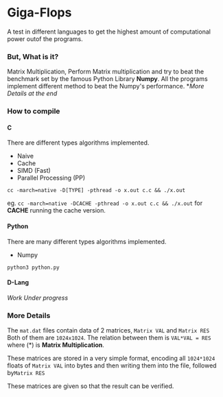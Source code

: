 # Giga-Flops
A test in different languages to get the highest amount of computational power outof the programs.

### But, What is it?
Matrix Multiplication, Perform Matrix multiplication and try to beat the benchmark set by the famous Python Library **Numpy**. 
All the programs implement different method to beat the Numpy's performance.
\**More Details at the end*

### How to compile

#### C
There are different types algorithms implemented.
* Naive
* Cache
* SIMD (Fast)
* Parallel Processing (PP)

```
cc -march=native -D[TYPE] -pthread -o x.out c.c && ./x.out
```
eg. `cc -march=native -DCACHE -pthread -o x.out c.c && ./x.out`
for **CACHE** running the cache version.


#### Python 
There are many different types algorithms implemented.
* Numpy
```
python3 python.py
```

#### D-Lang
*Work Under progress*


### More Details
The `mat.dat` files contain data of 2 matrices, `Matrix VAL` and `Matrix RES`
Both of them are `1024x1024`. The relation between them is `VAL*VAL = RES`
where (\*) is **Matrix Multiplication**.

These matrices are stored in a very simple format, encoding all `1024*1024`
floats of `Matrix VAL` into bytes and then writing them into the file, followed by`Matrix RES`

These matrices are given so that the result can be verified.
